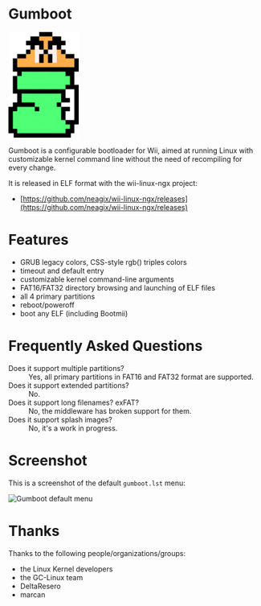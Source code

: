 # Gumboot

<a href="https://neagix.github.io/wii-linux-ngx/"><img alt="Gumboot" src="gumboot-logo.png" width="140" title="gumboot" /></a>

Gumboot is a configurable bootloader for Wii, aimed at running Linux with customizable kernel command line without the need of recompiling for every change.

It is released in ELF format with the wii-linux-ngx project:

* [https://github.com/neagix/wii-linux-ngx/releases](https://github.com/neagix/wii-linux-ngx/releases)

# Features

* GRUB legacy colors, CSS-style rgb() triples colors
* timeout and default entry
* customizable kernel command-line arguments
* FAT16/FAT32 directory browsing and launching of ELF files
* all 4 primary partitions
* reboot/poweroff
* boot any ELF (including Bootmii)

# Frequently Asked Questions

<dl>
<dt>Does it support multiple partitions?</dt>
<dd>Yes, all primary partitions in FAT16 and FAT32 format are supported.</dd>
<dt>Does it support extended partitions?</dt>
<dd>No.</dd>
<dt>Does it support long filenames? exFAT?</dt>
<dd>No, the middleware has broken support for them.</dd>
<dt>Does it support splash images?</dt>
<dd>No, it's a work in progress.</dd>
</dl>

# Screenshot

This is a screenshot of the default `gumboot.lst` menu:

<img alt="Gumboot default menu" src="gumboot-default.png" title="Gumboot default menu" />

# Thanks

Thanks to the following people/organizations/groups:
* the Linux Kernel developers
* the GC-Linux team
* DeltaResero
* marcan
